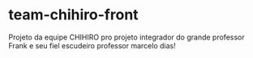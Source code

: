 # team-chihiro-front
Projeto da equipe CHIHIRO pro projeto integrador do grande professor Frank e seu fiel escudeiro professor marcelo dias!
